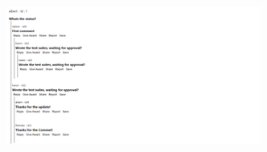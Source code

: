 ![Comments](https://raw.githubusercontent.com/hramdas/react-learn/master/comments/public/nested%20comments.png)
